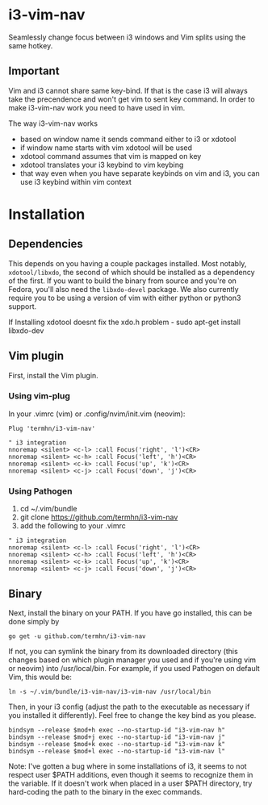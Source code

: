 # i3-vim-nav
Seamlessly change focus between i3 windows and Vim splits using the same hotkey.

## Important
Vim and i3 cannot share same key-bind. If that is the case i3 will always take the precendence and won't get vim to sent key command. In order to make i3-vim-nav work you need to have <c-x> used in vim.

The way i3-vim-nav works
- based on window name it sends command either to i3 or xdotool
- if window name starts with vim xdotool will be used
- xdotool command assumes that vim is mapped on <c-x> key
- xdotool translates your i3 keybind to vim keybing
- that way even when you have separate keybinds on vim and i3, you can use i3 keybind within vim context

# Installation

## Dependencies

This depends on you having a couple packages installed. Most notably, `xdotool/libxdo`, the second of which should be installed as a dependency of the first. If you want to build the binary from source and you're on Fedora, you'll also need the `libxdo-devel` package. We also currently require you to be using a version of vim with either python or python3 support.

If Installing xdotool doesnt fix the xdo.h problem - sudo apt-get install libxdo-dev 

## Vim plugin

First, install the Vim plugin.
 
### Using vim-plug
In your .vimrc (vim) or .config/nvim/init.vim (neovim):

```vim
Plug 'termhn/i3-vim-nav'
	
" i3 integration
nnoremap <silent> <c-l> :call Focus('right', 'l')<CR>
nnoremap <silent> <c-h> :call Focus('left', 'h')<CR>
nnoremap <silent> <c-k> :call Focus('up', 'k')<CR>
nnoremap <silent> <c-j> :call Focus('down', 'j')<CR>
```
	
### Using Pathogen
1. cd ~/.vim/bundle
2. git clone https://github.com/termhn/i3-vim-nav
3. add the following to your .vimrc

```vim
" i3 integration
nnoremap <silent> <c-l> :call Focus('right', 'l')<CR>
nnoremap <silent> <c-h> :call Focus('left', 'h')<CR>
nnoremap <silent> <c-k> :call Focus('up', 'k')<CR>
nnoremap <silent> <c-j> :call Focus('down', 'j')<CR>
```
	
## Binary

Next, install the binary on your PATH. If you have go installed, this can be done simply by

```
go get -u github.com/termhn/i3-vim-nav
```
If not, you can symlink the binary from its downloaded directory (this changes based on which plugin manager you used and if you're using vim or neovim) into /usr/local/bin. For example, if you used Pathogen on default Vim, this would be:

```
ln -s ~/.vim/bundle/i3-vim-nav/i3-vim-nav /usr/local/bin
```

Then, in your i3 config (adjust the path to the executable as necessary if you installed it differently). Feel free to change the key bind as you please.

```
bindsym --release $mod+h exec --no-startup-id "i3-vim-nav h"
bindsym --release $mod+j exec --no-startup-id "i3-vim-nav j"
bindsym --release $mod+k exec --no-startup-id "i3-vim-nav k"
bindsym --release $mod+l exec --no-startup-id "i3-vim-nav l"
```

Note: I've gotten a bug where in some installations of i3, it seems to not respect user $PATH additions, even though it seems to recognize them in the variable. If it doesn't work when placed in a user $PATH directory, try hard-coding the path to the binary in the exec commands.
